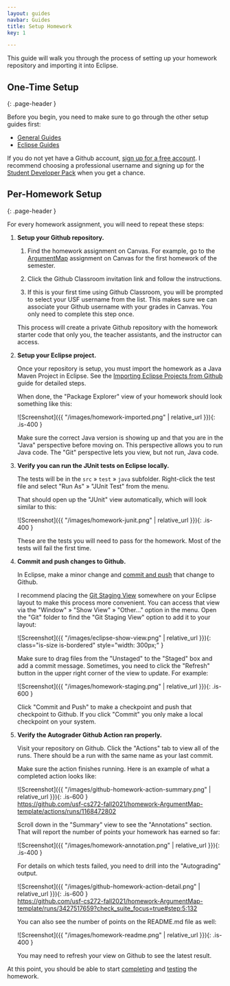```yaml
---
layout: guides
navbar: Guides
title: Setup Homework
key: 1

---
```


This guide will walk you through the process of setting up your homework repository and importing it into Eclipse.

## One-Time Setup
{: .page-header }

Before you begin, you need to make sure to go through the other setup guides first:

  - [General Guides](/guides/general/)
  - [Eclipse Guides](/guides/eclipse/)

If you do not yet have a Github account, [sign up for a free account](https://github.com/join). I recommend choosing a professional username and signing up for the [Student Developer Pack](https://education.github.com/pack)  when you get a chance.

## Per-Homework Setup
{: .page-header }

For every homework assignment, you will need to repeat these steps:

  1. **Setup your Github repository.**

      1. Find the homework assignment on Canvas. For example, go to the [ArgumentMap](https://usfca.instructure.com/courses/1602551/assignments/7115402) assignment on Canvas for the first homework of the semester.

      1. Click the Github Classroom invitation link and follow the instructions.

      1. If this is your first time using Github Classroom, you will be prompted to select your USF username from the list. This makes sure we can associate your Github username with your grades in Canvas. You only need to complete this step once.

      This process will create a private Github repository with the homework starter code that only you, the teacher assistants, and the instructor can access.

  1. **Setup your Eclipse project.**

      Once your repository is setup, you must import the homework as a Java Maven Project in Eclipse. See the [Importing Eclipse Projects from Github](/guides/eclipse/importing-eclipse-projects-from-github.html) guide for detailed steps.

      When done, the "Package Explorer" view of your homework should look something like this:

      ![Screenshot]({{ "/images/homework-imported.png" | relative_url }}){: .is-400 }

      Make sure the correct Java version is showing up and that you are in the "Java" perspective before moving on. This perspective allows you to run Java code. The "Git" perspective lets you view, but not run, Java code.

  1. **Verify you can run the JUnit tests on Eclipse locally.**

      The tests will be in the `src` » `test` » `java` subfolder. Right-click the test file and select "Run As" » "JUnit Test" from the menu.

      That should open up the "JUnit" view automatically, which will look similar to this:

      ![Screenshot]({{ "/images/homework-junit.png" | relative_url }}){: .is-400 }

      These are the tests you will need to pass for the homework. Most of the tests will fail the first time.

  1. **Commit and push changes to Github.**

      In Eclipse, make a minor change and [commit and push](http://wiki.eclipse.org/EGit/User_Guide#Committing_Changes) that change to Github.

      I recommend placing the [Git Staging View](http://wiki.eclipse.org/EGit/User_Guide#Git_Staging_View) somewhere on your Eclipse layout to make this process more convenient. You can access that view via the "Window" » "Show View" » "Other..." option in the menu. Open the "Git" folder to find the "Git Staging View" option to add it to your layout:

      ![Screenshot]({{ "/images/eclipse-show-view.png" | relative_url }}){: class="is-size is-bordered" style="width: 300px;" }

      Make sure to drag files from the "Unstaged" to the "Staged" box and add a commit message. Sometimes, you need to click the "Refresh" <i class="far fa-sync"></i> button in the upper right corner of the view to update. For example:

      ![Screenshot]({{ "/images/homework-staging.png" | relative_url }}){: .is-600 }

      Click "Commit and Push" to make a checkpoint and push that checkpoint to Github. If you click "Commit" you only make a local checkpoint on your system.

  1. **Verify the Autograder Github Action ran properly.**

      Visit your repository on Github. Click the "Actions" tab to view all of the runs. There should be a run with the same name as your last commit.

      Make sure the action finishes running. Here is an example of what a completed action looks like:

      ![Screenshot]({{ "/images/github-homework-action-summary.png" | relative_url }}){: .is-600 }  
      <https://github.com/usf-cs272-fall2021/homework-ArgumentMap-template/actions/runs/1168472802>

      Scroll down in the "Summary" view to see the "Annotations" section. That will report the number of points your homework has earned so far:

      ![Screenshot]({{ "/images/homework-annotation.png" | relative_url }}){: .is-400 }

      For details on which tests failed, you need to drill into the "Autograding" output.

      ![Screenshot]({{ "/images/github-homework-action-detail.png" | relative_url }}){: .is-600 }  
      <https://github.com/usf-cs272-fall2021/homework-ArgumentMap-template/runs/3427517659?check_suite_focus=true#step:5:132>

      You can also see the number of points on the README.md file as well:

      ![Screenshot]({{ "/images/homework-readme.png" | relative_url }}){: .is-400 }

      You may need to refresh your view on Github to see the latest result.

At this point, you should be able to start [completing](complete-homework.html) and [testing](test-homework.html) the homework.
